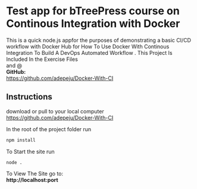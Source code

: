 # Test app for bTreePress course on Continous Integration with Docker
This is a quick  node.js appfor the purposes of demonstrating a basic CI/CD workflow with Docker Hub for How To Use Docker With Continous Integration To Build A DevOps Automated Workflow .
This Project Is Included In the Exercise Files  
and @  
**GitHub:**   
https://github.com/adepeju/Docker-With-CI

## Instructions  

download or pull to your local computer
https://github.com/adepeju/Docker-With-CI

In the root of the project folder run 
```javascript
npm install
```
To Start the site run 
```
node . 
```
To View The Site go to:  
**http://localhost:port**


